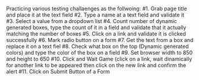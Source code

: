 Practicing various testing challaenges as the follwoing:
#1. Grab page title and place it at the text field
#2. Type a name at a text field and validate it
#3. Select a value from a dropdown list
#4. Count number of dynamic generated boxes, type the count of it in a field and validate that it actually matching the number of boxes
#5. Click on a link and validate it is clicked successfully
#6. Mark radio button on a form
#7. Get the text from a box and replace it on a text fiel
#8. Check what box on the top (Dynamic generated colors) and type the color of the box on a field
#9.  Set browser width to 850 and height to 650
#10. Click and Wait Game (click on a link, wait dinamically for another link to be appeared then click on the new link and confirm the alert
#11. Click on Submit Button of a Form
